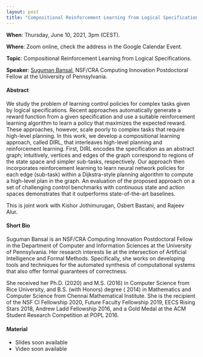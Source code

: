 ```yaml
---
layout: post
title: "Compositional Reinforcement Learning from Logical Specifications"
---
```


**When**:  Thursday, June 10, 2021, 3pm (CEST).

**Where**: Zoom online, check the address in the Google Calendar Event.

**Topic**: Compositional Reinforcement Learning from Logical Specifications.

**Speaker**: [Suguman Bansal](http://www.sugumanbansal.com/), NSF/CRA Computing Innovation Postdoctoral Fellow at the University
of Pennsylvania.

#### Abstract

We study the problem of learning control policies for complex tasks given by logical specifications. Recent approaches
automatically generate a reward function from a given specification and use a suitable reinforcement learning algorithm
to learn a policy that maximizes the expected reward. These approaches, however, scale poorly to complex tasks that
require high-level planning. In this work, we develop a compositional learning approach, called DIRL, that interleaves
high-level planning and reinforcement learning. First, DIRL encodes the specification as an abstract graph; intuitively,
vertices and edges of the graph correspond to regions of the state space and simpler sub-tasks, respectively. Our
approach then incorporates reinforcement learning to learn neural network policies for each edge (sub-task) within a
Dijkstra-style planning algorithm to compute a high-level plan in the graph. An evaluation of the proposed approach on a
set of challenging control benchmarks with continuous state and action spaces demonstrates that it outperforms
state-of-the-art baselines.

This is joint work with Kishor Jothimurugan, Osbert Bastani, and Rajeev Alur.

#### Short Bio

Suguman Bansal is an NSF/CRA Computing Innovation Postdoctoral Fellow in the Department of Computer and Information
Sciences at the University of Pennsylvania. Her research interests lie at the intersection of Artificial Intelligence
and Formal Methods. Specifically, she works on developing tools and techniques for the automated synthesis of
computational systems that also offer formal guarantees of correctness.

She received her Ph.D. (2020) and M.S. (2016) in Computer Science from Rice University, and B.S. (with Honors) degree (
2014) in Mathematics and Computer Science from Chennai Mathematical Institute. She is the recipient of the NSF CI
      Fellowship 2020, Future Faculty Fellowship 2019, EECS Rising Stars 2018, Andrew Ladd Fellowship 2016, and a Gold
      Medal at the ACM Student Research Competition at POPL 2016.

#### Material

- Slides soon available
- Video soon available
